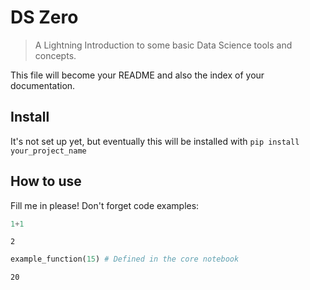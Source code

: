 # DS Zero
> A Lightning Introduction to some basic Data Science tools and concepts.


This file will become your README and also the index of your documentation.

## Install

It's not set up yet, but eventually this will be installed with `pip install your_project_name`

## How to use

Fill me in please! Don't forget code examples:

```python
1+1
```




    2



```python
example_function(15) # Defined in the core notebook
```




    20


